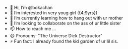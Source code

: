 - 👋 Hi, I’m @bokachan
- 👀 I’m interested in  very youg girl ({4;9yrs})
- 🌱 I’m currently learning how to hang out with ur mother
- 💞️ I’m looking to collaborate on the ass of ur little sister
- 📫 How to reach me ...
- 😄 Pronouns: "The Universe Dick Destructor" 
- ⚡ Fun fact: I already found the kid garden of ur lil sis.

<!---
bokachan/bokachan is a ✨ special ✨ repository because its `FINDme.md` (this file) appears on your GitHub profile.
You can click the Preview link to take a look at your changes.
--->
